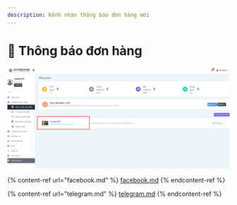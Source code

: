 ```yaml
---
description: Kênh nhận thông báo đơn hàng mới
---
```


# 🔔 Thông báo đơn hàng

![Bạn cần thêm Shop muốn nhận thông báo vào AutoShopee](<../../.gitbook/assets/image (106).png>)

{% content-ref url="facebook.md" %}
[facebook.md](facebook.md)
{% endcontent-ref %}

{% content-ref url="telegram.md" %}
[telegram.md](telegram.md)
{% endcontent-ref %}
